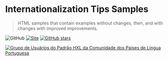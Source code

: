 # Internationalization Tips Samples

> HTML samples that contain examples without changes, then, and with changes with improved improvements.

![GitHub](https://img.shields.io/github/license/HXL-CPLP/internationalization-tips-samples)
[![Site](https://img.shields.io/badge/Site-hxl.etica.ai%2Finternationalization--tips--samples-blue)](https://hxl.etica.ai/internationalization-tips-samples)
[![GitHub stars](https://img.shields.io/github/stars/HXL-CPLP/internationalization-tips-samples?style=social)](https://github.com/HXL-CPLP/internationalization-tips-samples)

[![Grupo de Usuários do Padrão HXL da Comunidade dos Países de Língua Portuguesa](https://hxl.etica.ai/img/banner-hxl-cplp.png)](https://padrao-hxl.etica.ai/)
